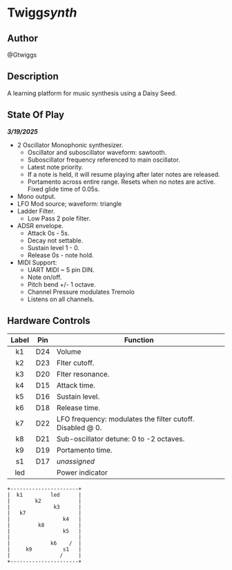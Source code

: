 # Twigg*synth*

## Author

@Gtwiggs

## Description

A learning platform for music synthesis using a Daisy Seed.

## State Of Play

**_3/19/2025_**

-   2 Oscillator Monophonic synthesizer.
    -   Oscillator and suboscillator waveform: sawtooth.
    -   Suboscillator frequency referenced to main oscillator.
    -   Latest note priority.
    -   If a note is held, it will resume playing after later notes are released.
    -   Portamento across entire range. Resets when no notes are active. Fixed glide time of 0.05s.
-   Mono output.
-   LFO Mod source; waveform: triangle
-   Ladder Filter.
    -   Low Pass 2 pole filter.
-   ADSR envelope.
    - Attack 0s - 5s.
    - Decay not settable.
    - Sustain level 1 - 0.
    - Release 0s - note hold.
-   MIDI Support:
    -   UART MIDI ~ 5 pin DIN.
    -   Note on/off.
    -   Pitch bend +/- 1 octave.
    -   Channel Pressure modulates Tremolo
    -   Listens on all channels.

## Hardware Controls

| Label | Pin | Function                                                  |
| :---: | :-: | --------------------------------------------------------- |
|  k1   | D24 | Volume                                                    |
|  k2   | D23 | Flter cutoff.                                             |
|  k3   | D20 | Flter resonance.                                          |
|  k4   | D15 | Attack time.                                              |
|  k5   | D16 | Sustain level.                                            |
|  k6   | D18 | Release time.                                             |
|  k7   | D22 | LFO frequency: modulates the filter cutoff. Disabled @ 0. |
|  k8   | D21 | Sub-oscillator detune: 0 to -2 octaves.                   |
|  k9   | D19 | Portamento time.                                          |
|  s1   | D17 | _unassigned_                                              |
|  led  |     | Power indicator                                           |

```
+----------------------+
|  k1         led      |
|        k2            |
|              k3      |
|   k7                 |
|                 k4   |
|         k8           |
|                 k5   |
|                      |
|             k6    /  |
|     k9          s1   |
|                /     |
+----------------------+
```
